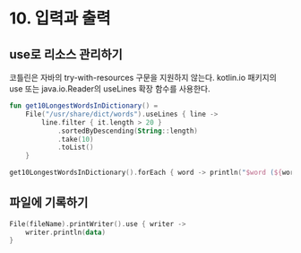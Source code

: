 # 10. 입력과 출력

## use로 리소스 관리하기

코틀린은 자바의 try-with-resources 구문을 지원하지 않는다. kotlin.io 패키지의 use 또는 java.io.Reader의 useLines 확장 함수를 사용한다.

```kotlin
fun get10LongestWordsInDictionary() =
    File("/usr/share/dict/words").useLines { line ->
        line.filter { it.length > 20 }
            .sortedByDescending(String::length)
            .take(10)
            .toList()
    }
    
get10LongestWordsInDictionary().forEach { word -> println("$word (${word.length})") }
```

## 파일에 기록하기

```kotlin
File(fileName).printWriter().use { writer ->
    writer.println(data)
}
```

